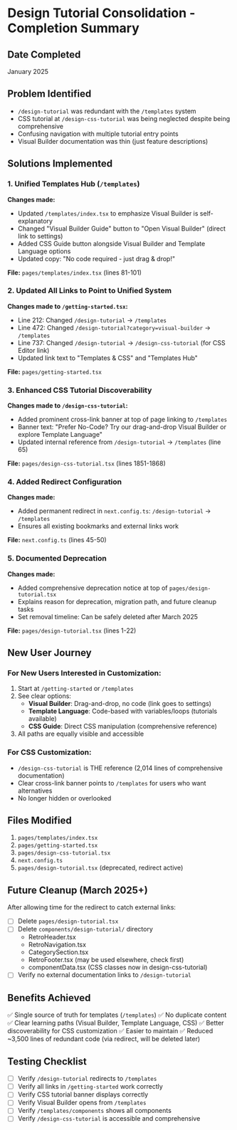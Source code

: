 # Design Tutorial Consolidation - Completion Summary

## Date Completed
January 2025

## Problem Identified
- `/design-tutorial` was redundant with the `/templates` system
- CSS tutorial at `/design-css-tutorial` was being neglected despite being comprehensive
- Confusing navigation with multiple tutorial entry points
- Visual Builder documentation was thin (just feature descriptions)

## Solutions Implemented

### 1. Unified Templates Hub (`/templates`)
**Changes made:**
- Updated `/templates/index.tsx` to emphasize Visual Builder is self-explanatory
- Changed "Visual Builder Guide" button to "Open Visual Builder" (direct link to settings)
- Added CSS Guide button alongside Visual Builder and Template Language options
- Updated copy: "No code required - just drag & drop!"

**File:** `pages/templates/index.tsx` (lines 81-101)

### 2. Updated All Links to Point to Unified System
**Changes made to `/getting-started.tsx`:**
- Line 212: Changed `/design-tutorial` → `/templates`
- Line 472: Changed `/design-tutorial?category=visual-builder` → `/templates`
- Line 737: Changed `/design-tutorial` → `/design-css-tutorial` (for CSS Editor link)
- Updated link text to "Templates & CSS" and "Templates Hub"

**File:** `pages/getting-started.tsx`

### 3. Enhanced CSS Tutorial Discoverability
**Changes made to `/design-css-tutorial`:**
- Added prominent cross-link banner at top of page linking to `/templates`
- Banner text: "Prefer No-Code? Try our drag-and-drop Visual Builder or explore Template Language"
- Updated internal reference from `/design-tutorial` → `/templates` (line 65)

**File:** `pages/design-css-tutorial.tsx` (lines 1851-1868)

### 4. Added Redirect Configuration
**Changes made:**
- Added permanent redirect in `next.config.ts`: `/design-tutorial` → `/templates`
- Ensures all existing bookmarks and external links work

**File:** `next.config.ts` (lines 45-50)

### 5. Documented Deprecation
**Changes made:**
- Added comprehensive deprecation notice at top of `pages/design-tutorial.tsx`
- Explains reason for deprecation, migration path, and future cleanup tasks
- Set removal timeline: Can be safely deleted after March 2025

**File:** `pages/design-tutorial.tsx` (lines 1-22)

## New User Journey

### For New Users Interested in Customization:
1. Start at `/getting-started` or `/templates`
2. See clear options:
   - **Visual Builder**: Drag-and-drop, no code (link goes to settings)
   - **Template Language**: Code-based with variables/loops (tutorials available)
   - **CSS Guide**: Direct CSS manipulation (comprehensive reference)
3. All paths are equally visible and accessible

### For CSS Customization:
- `/design-css-tutorial` is THE reference (2,014 lines of comprehensive documentation)
- Clear cross-link banner points to `/templates` for users who want alternatives
- No longer hidden or overlooked

## Files Modified
1. `pages/templates/index.tsx`
2. `pages/getting-started.tsx`
3. `pages/design-css-tutorial.tsx`
4. `next.config.ts`
5. `pages/design-tutorial.tsx` (deprecated, redirect active)

## Future Cleanup (March 2025+)
After allowing time for the redirect to catch external links:
- [ ] Delete `pages/design-tutorial.tsx`
- [ ] Delete `components/design-tutorial/` directory
  - RetroHeader.tsx
  - RetroNavigation.tsx
  - CategorySection.tsx
  - RetroFooter.tsx (may be used elsewhere, check first)
  - componentData.tsx (CSS classes now in design-css-tutorial)
- [ ] Verify no external documentation links to `/design-tutorial`

## Benefits Achieved
✅ Single source of truth for templates (`/templates`)
✅ No duplicate content
✅ Clear learning paths (Visual Builder, Template Language, CSS)
✅ Better discoverability for CSS customization
✅ Easier to maintain
✅ Reduced ~3,500 lines of redundant code (via redirect, will be deleted later)

## Testing Checklist
- [ ] Verify `/design-tutorial` redirects to `/templates`
- [ ] Verify all links in `/getting-started` work correctly
- [ ] Verify CSS tutorial banner displays correctly
- [ ] Verify Visual Builder opens from `/templates`
- [ ] Verify `/templates/components` shows all components
- [ ] Verify `/design-css-tutorial` is accessible and comprehensive
